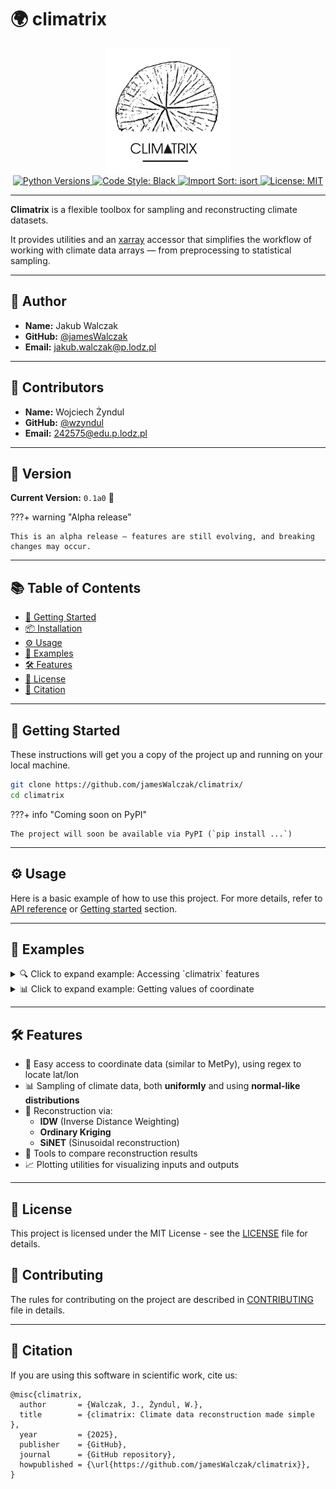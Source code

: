 # 🌍 climatrix

<div align="center">

<img src="https://raw.githubusercontent.com/jamesWalczak/climatrix/0e2a3ab98836642140e50f2e59e314134c61137f/docs/assets/logo.svg" width="200" alt="Climatrix Logo">

<br>

<!-- Badges -->

<a href="https://www.python.org/downloads">
  <img src="https://img.shields.io/badge/-Python_3.12%7C3.13-blue?logo=python&logoColor=white" alt="Python Versions">
</a>
<a href="https://black.readthedocs.io/en/stable/">
  <img src="https://img.shields.io/badge/Code%20Style-Black-black.svg?labelColor=gray" alt="Code Style: Black">
</a>
<a href="https://pycqa.github.io/isort/">
  <img src="https://img.shields.io/badge/%20imports-isort-%231674b1?style=flat&labelColor=ef8336" alt="Import Sort: isort">
</a>
<a href="https://github.com/jamesWalczak/climatrix/blob/main/LICENSE">
  <img src="https://img.shields.io/badge/License-MIT-green.svg?labelColor=gray" alt="License: MIT">
</a>

</div>

______________________________________________________________________

**Climatrix** is a flexible toolbox for sampling and reconstructing climate datasets.

It provides utilities and an [xarray](https://docs.xarray.dev/en/latest/index.html) accessor that simplifies the workflow of working with climate data arrays — from preprocessing to statistical sampling.

______________________________________________________________________

## 👤 Author

- **Name:** Jakub Walczak
- **GitHub:** [@jamesWalczak](https://github.com/jamesWalczak)
- **Email:** jakub.walczak@p.lodz.pl

______________________________________________________________________

## 👥 Contributors

- **Name:** Wojciech Żyndul
- **GitHub:** [@wzyndul](https://github.com/wzyndul)
- **Email:** 242575@edu.p.lodz.pl

______________________________________________________________________

## 📌 Version

**Current Version:** `0.1a0` 🧪

???+ warning "Alpha release"

    This is an alpha release – features are still evolving, and breaking changes may occur.

______________________________________________________________________

## 📚 Table of Contents

- [🚀 Getting Started](#-getting-started)
- [📦 Installation](#-installation)
- [⚙️ Usage](#%EF%B8%8F-usage)
- [🧪 Examples](#-examples)
- [🛠️ Features](#%EF%B8%8F-features)
- [📄 License](#-license)
- [🙏 Citation](#-citation)

______________________________________________________________________

## 🚀 Getting Started

These instructions will get you a copy of the project up and running on your local machine.

```bash
git clone https://github.com/jamesWalczak/climatrix/
cd climatrix
```

???+ info "Coming soon on PyPI"

    The project will soon be available via PyPI (`pip install ...`)

______________________________________________________________________

## ⚙️ Usage

Here is a basic example of how to use this project. For more details, refer to [API reference](api.md) or [Getting started](getting_started.md) section.

______________________________________________________________________

## 🧪 Examples

<details>
<summary>🔍 Click to expand example: Accessing `climatrix` features</summary>

```python
import climatrix as cm
import xarray as xr

my_dataset = "/file/to/netcdf.nc"
cm_dset = xr.open_dataset(my_dataset).cm
```

</details>

<details>
<summary>📊 Click to expand example: Getting values of coordinate</summary>

```python
# TODO
```

</details>

______________________________________________________________________

## 🛠️ Features

- 🧭 Easy access to coordinate data (similar to MetPy), using regex to locate lat/lon
- 📊 Sampling of climate data, both **uniformly** and using **normal-like distributions**
- 🔁 Reconstruction via:
  - **IDW** (Inverse Distance Weighting)
  - **Ordinary Kriging**
  - **SiNET** (Sinusoidal reconstruction)
- 🧪 Tools to compare reconstruction results
- 📈 Plotting utilities for visualizing inputs and outputs

______________________________________________________________________

## 📄 License

This project is licensed under the MIT License - see the [LICENSE](https://github.com/jamesWalczak/climatrix/blob/main/LICENSE) file for details.

## 👥 Contributing

The rules for contributing on the project are described in [CONTRIBUTING](CONTRIBUTING.md) file in details.

______________________________________________________________________

## 🙏 Citation

If you are using this software in scientific work, cite us:

```
@misc{climatrix,
  author       = {Walczak, J., Żyndul, W.},
  title        = {climatrix: Climate data reconstruction made simple },
  year         = {2025},
  publisher    = {GitHub},
  journal      = {GitHub repository},
  howpublished = {\url{https://github.com/jamesWalczak/climatrix}},
}
```